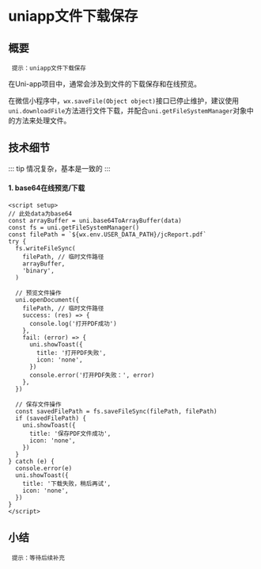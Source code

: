 # uniapp文件下载保存

## 概要

` 提示：uniapp文件下载保存`

在Uni-app项目中，通常会涉及到文件的下载保存和在线预览。

在微信小程序中，`wx.saveFile(Object object)`接口已停止维护，建议使用`uni.downloadFile`方法进行文件下载，并配合`uni.getFileSystemManager`对象中的方法来处理文件。

## 技术细节

::: tip
情况复杂，基本是一致的
:::

#### 1. base64在线预览/下载

```vue
<script setup>
// 此处data为base64
const arrayBuffer = uni.base64ToArrayBuffer(data)
const fs = uni.getFileSystemManager()
const filePath = `${wx.env.USER_DATA_PATH}/jcReport.pdf`
try {
  fs.writeFileSync(
    filePath, // 临时文件路径
    arrayBuffer,
    'binary',
  )

  // 预览文件操作
  uni.openDocument({
    filePath, // 临时文件路径
    success: (res) => {
      console.log('打开PDF成功')
    },
    fail: (error) => {
      uni.showToast({
        title: '打开PDF失败',
        icon: 'none',
      })
      console.error('打开PDF失败：', error)
    },
  })

  // 保存文件操作
  const savedFilePath = fs.saveFileSync(filePath, filePath)
  if (savedFilePath) {
    uni.showToast({
      title: '保存PDF文件成功',
      icon: 'none',
    })
  }
} catch (e) {
  console.error(e)
  uni.showToast({
    title: '下载失败，稍后再试',
    icon: 'none',
  })
}
</script>
```

## 小结

` 提示：等待后续补充`

<style scoped>
.vp-doc p {
  word-break: break-all;
}
</style>
